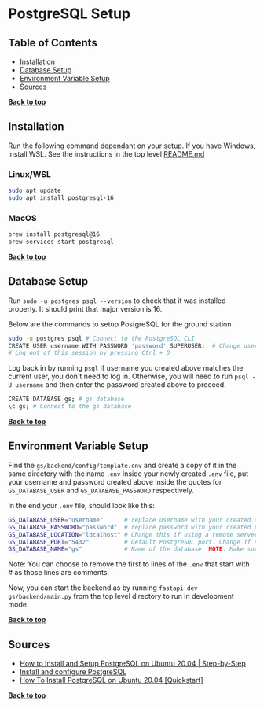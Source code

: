 # PostgreSQL Setup

## Table of Contents

- [Installation](#installation)
- [Database Setup](#database-setup)
- [Environment Variable Setup](#environment-variable-setup)
- [Sources](#sources)

**[Back to top](#table-of-contents)**

## Installation

Run the following command dependant on your setup.
If you have Windows, install WSL. See the instructions in the top level [README.md](../../README.md)

### Linux/WSL

```sh
sudo apt update
sudo apt install postgresql-16
```

### MacOS

```sh
brew install postgresql@16
brew services start postgresql
```

**[Back to top](#table-of-contents)**

## Database Setup

Run `sudo -u postgres psql --version` to check that it was installed properly. It should print that major version is 16.

Below are the commands to setup PostgreSQL for the ground station
```sh
sudo -u postgres psql # Connect to the PostgreSQL CLI
CREATE USER username WITH PASSWORD 'password' SUPERUSER;  # Change username to your user on the machine and password to a strong password
# Log out of this session by pressing Ctrl + D
```
Log back in by running `psql` if username you created above matches the current user, you don't need to log in.
Otherwise, you will need to run `psql -U username` and then enter the password created above to proceed.
```sh
CREATE DATABASE gs; # gs database
\c gs; # Connect to the gs database
```

**[Back to top](#table-of-contents)**

## Environment Variable Setup

Find the `gs/backend/config/template.env` and create a copy of it in the same directory with the name `.env`
Inside your newly created `.env` file, put your username and password created above inside the quotes for `GS_DATABASE_USER` and `GS_DATABASE_PASSWORD` respectively.

In the end your `.env` file, should look like this:
```sh
GS_DATABASE_USER="username"      # replace username with your created username
GS_DATABASE_PASSWORD="password"  # replace password with your created password above
GS_DATABASE_LOCATION="localhost" # Change this if using a remote server
GS_DATABASE_PORT="5432"          # Default PostgreSQL port. Change if needed
GS_DATABASE_NAME="gs"            # Name of the database. NOTE: Make sure to create this manually before running the backend of the first time
```

Note: You can choose to remove the first to lines of the `.env` that start with \# as those lines are comments.

Now, you can start the backend as by running `fastapi dev gs/backend/main.py` from the top level directory to run in development mode.

**[Back to top](#table-of-contents)**

## Sources

- [How to Install and Setup PostgreSQL on Ubuntu 20.04 | Step-by-Step](https://www.cherryservers.com/blog/how-to-install-and-setup-postgresql-server-on-ubuntu-20-04)
- [Install and configure PostgreSQL](https://documentation.ubuntu.com/server/how-to/databases/install-postgresql/index.html)
- [How To Install PostgreSQL on Ubuntu 20.04 \[Quickstart\]](https://www.digitalocean.com/community/tutorials/how-to-install-postgresql-on-ubuntu-20-04-quickstart)

**[Back to top](#table-of-contents)**
